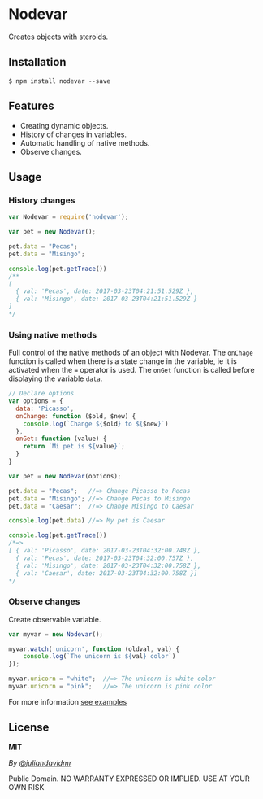 # Nodevar

Creates objects with steroids.

## Installation
```
$ npm install nodevar --save
```

## Features
* Creating dynamic objects.
* History of changes in variables.
* Automatic handling of native methods.
* Observe changes.

## Usage

### History changes
```js
var Nodevar = require('nodevar');

var pet = new Nodevar();

pet.data = "Pecas";
pet.data = "Misingo";

console.log(pet.getTrace())
/**
[
  { val: 'Pecas', date: 2017-03-23T04:21:51.529Z },
  { val: 'Misingo', date: 2017-03-23T04:21:51.529Z }
]
*/
```

### Using native methods
Full control of the native methods of an object with Nodevar. The `onChage` function is called when there is a state change in the variable, ie it is activated when the `=` operator is used. The `onGet` function is called before displaying the variable `data`.

```js
// Declare options
var options = {
  data: 'Picasso',
  onChange: function ($old, $new) {
    console.log(`Change ${$old} to ${$new}`)
  },
  onGet: function (value) {
    return `Mi pet is ${value}`;
  }
}

var pet = new Nodevar(options);

pet.data = "Pecas";   //=> Change Picasso to Pecas
pet.data = "Misingo"; //=> Change Pecas to Misingo
pet.data = "Caesar";  //=> Change Misingo to Caesar

console.log(pet.data) //=> My pet is Caesar

console.log(pet.getTrace())
/*=>
[ { val: 'Picasso', date: 2017-03-23T04:32:00.748Z },
  { val: 'Pecas', date: 2017-03-23T04:32:00.757Z },
  { val: 'Misingo', date: 2017-03-23T04:32:00.758Z },
  { val: 'Caesar', date: 2017-03-23T04:32:00.758Z }]
*/
```

### Observe changes

Create observable variable.
```js
var myvar = new Nodevar();

myvar.watch('unicorn', function (oldval, val) {
    console.log(`The unicorn is ${val} color`)
});

myvar.unicorn = "white";  //=> The unicorn is white color
myvar.unicorn = "pink";   //=> The unicorn is pink color
```

For more information [see examples](./examples)


## License

**MIT**

_By [@juliandavidmr](https://github.com/juliandavidmr)_

Public Domain.
NO WARRANTY EXPRESSED OR IMPLIED. USE AT YOUR OWN RISK